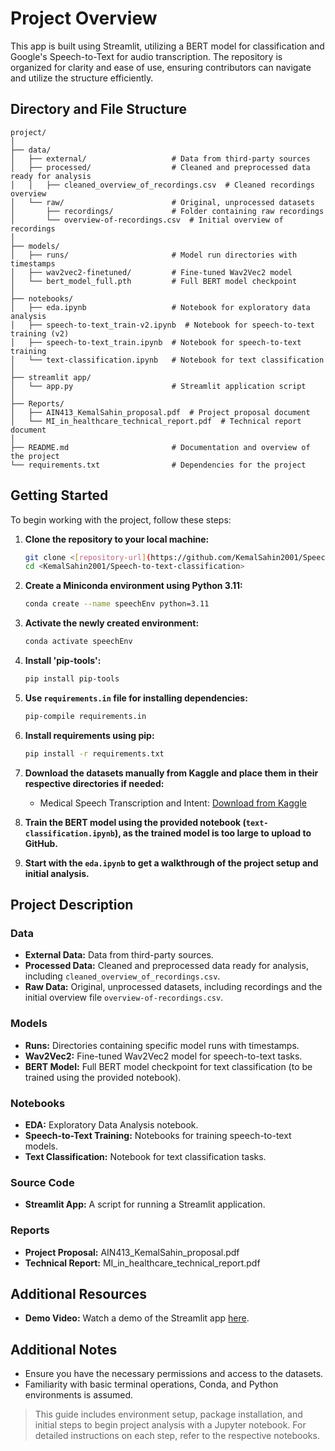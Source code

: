 # Project Overview

This app is built using Streamlit, utilizing a BERT model for classification and Google's Speech-to-Text for audio transcription. The repository is organized for clarity and ease of use, ensuring contributors can navigate and utilize the structure efficiently.

## Directory and File Structure

```
project/
│
├── data/
│   ├── external/                   # Data from third-party sources
│   ├── processed/                  # Cleaned and preprocessed data ready for analysis
│   │   ├── cleaned_overview_of_recordings.csv  # Cleaned recordings overview
│   └── raw/                        # Original, unprocessed datasets
│       ├── recordings/             # Folder containing raw recordings
│       └── overview-of-recordings.csv  # Initial overview of recordings
│
├── models/
│   ├── runs/                       # Model run directories with timestamps
│   ├── wav2vec2-finetuned/         # Fine-tuned Wav2Vec2 model
│   └── bert_model_full.pth         # Full BERT model checkpoint
│
├── notebooks/
│   ├── eda.ipynb                   # Notebook for exploratory data analysis
│   ├── speech-to-text_train-v2.ipynb  # Notebook for speech-to-text training (v2)
│   ├── speech-to-text_train.ipynb  # Notebook for speech-to-text training
│   └── text-classification.ipynb   # Notebook for text classification
│
├── streamlit app/
│   └── app.py                      # Streamlit application script
│
├── Reports/
│   ├── AIN413_KemalSahin_proposal.pdf  # Project proposal document
│   └── MI_in_healthcare_technical_report.pdf  # Technical report document
│
├── README.md                       # Documentation and overview of the project
└── requirements.txt                # Dependencies for the project
```

## Getting Started

To begin working with the project, follow these steps:

1. **Clone the repository to your local machine:**

   ```bash
   git clone <[repository-url](https://github.com/KemalSahin2001/Speech-to-text-classification)>
   cd <KemalSahin2001/Speech-to-text-classification>
   ```

2. **Create a Miniconda environment using Python 3.11:**

   ```bash
   conda create --name speechEnv python=3.11
   ```

3. **Activate the newly created environment:**

   ```bash
   conda activate speechEnv
   ```

4. **Install 'pip-tools':**

   ```bash
   pip install pip-tools
   ```

5. **Use `requirements.in` file for installing dependencies:**

   ```bash
   pip-compile requirements.in
   ```

6. **Install requirements using pip:**

   ```bash
   pip install -r requirements.txt
   ```

7. **Download the datasets manually from Kaggle and place them in their respective directories if needed:**

   - Medical Speech Transcription and Intent: [Download from Kaggle](https://www.kaggle.com/datasets/paultimothymooney/medical-speech-transcription-and-intent)
   
8. **Train the BERT model using the provided notebook (`text-classification.ipynb`), as the trained model is too large to upload to GitHub.**

9. **Start with the `eda.ipynb` to get a walkthrough of the project setup and initial analysis.**

## Project Description

### Data

- **External Data:** Data from third-party sources.
- **Processed Data:** Cleaned and preprocessed data ready for analysis, including `cleaned_overview_of_recordings.csv`.
- **Raw Data:** Original, unprocessed datasets, including recordings and the initial overview file `overview-of-recordings.csv`.

### Models

- **Runs:** Directories containing specific model runs with timestamps.
- **Wav2Vec2:** Fine-tuned Wav2Vec2 model for speech-to-text tasks.
- **BERT Model:** Full BERT model checkpoint for text classification (to be trained using the provided notebook).

### Notebooks

- **EDA:** Exploratory Data Analysis notebook.
- **Speech-to-Text Training:** Notebooks for training speech-to-text models.
- **Text Classification:** Notebook for text classification tasks.

### Source Code

- **Streamlit App:** A script for running a Streamlit application.

### Reports

- **Project Proposal:** AIN413_KemalSahin_proposal.pdf
- **Technical Report:** MI_in_healthcare_technical_report.pdf

## Additional Resources

- **Demo Video:** Watch a demo of the Streamlit app [here](https://www.youtube.com/watch?v=6JO8EN9k9vU).

## Additional Notes

- Ensure you have the necessary permissions and access to the datasets.
- Familiarity with basic terminal operations, Conda, and Python environments is assumed.

> This guide includes environment setup, package installation, and initial steps to begin project analysis with a Jupyter notebook. For detailed instructions on each step, refer to the respective notebooks.

